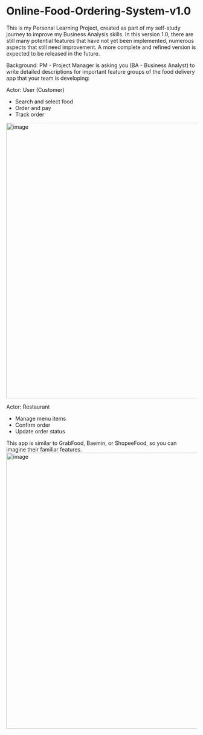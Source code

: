 # Online-Food-Ordering-System-v1.0
This is my Personal Learning Project, created as part of my self-study journey to improve my Business Analysis skills. In this version 1.0, there are still many potential features that have not yet been implemented, numerous aspects that still need improvement. A more complete and refined version is expected to be released in the future.

Background: 
PM - Project Manager is asking you (BA - Business Analyst) to write detailed descriptions for important feature groups of the food delivery app that your team is developing: 

Actor: User (Customer)
- Search and select food
- Order and pay
- Track order
<img width="1300" height="729" alt="image" src="https://github.com/user-attachments/assets/0f65755b-dba7-4ddb-887c-80c46ebb4747" />

Actor: Restaurant
- Manage menu items
- Confirm order
- Update order status

This app is similar to GrabFood, Baemin, or ShopeeFood, so you can imagine their familiar features.
<img width="1297" height="731" alt="image" src="https://github.com/user-attachments/assets/dda28d55-6758-42ba-ba13-0ae407ce9df7" />
